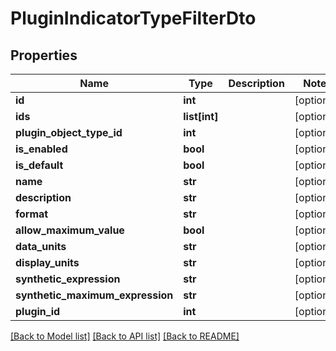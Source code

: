 # PluginIndicatorTypeFilterDto

## Properties
Name | Type | Description | Notes
------------ | ------------- | ------------- | -------------
**id** | **int** |  | [optional] 
**ids** | **list[int]** |  | [optional] 
**plugin_object_type_id** | **int** |  | [optional] 
**is_enabled** | **bool** |  | [optional] 
**is_default** | **bool** |  | [optional] 
**name** | **str** |  | [optional] 
**description** | **str** |  | [optional] 
**format** | **str** |  | [optional] 
**allow_maximum_value** | **bool** |  | [optional] 
**data_units** | **str** |  | [optional] 
**display_units** | **str** |  | [optional] 
**synthetic_expression** | **str** |  | [optional] 
**synthetic_maximum_expression** | **str** |  | [optional] 
**plugin_id** | **int** |  | [optional] 

[[Back to Model list]](../README.md#documentation-for-models) [[Back to API list]](../README.md#documentation-for-api-endpoints) [[Back to README]](../README.md)

